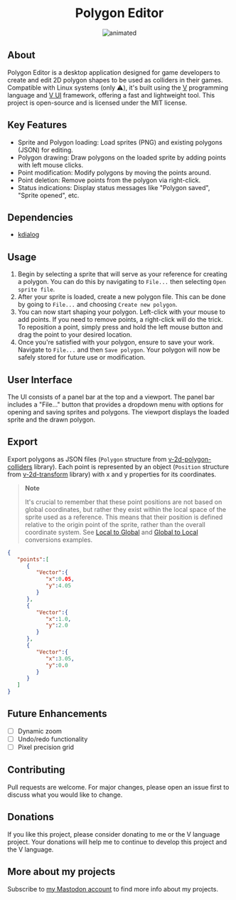 <h1 align="center">Polygon Editor</h1>

<p align="center">
  <img src="https://github.com/ArtemkaKun/polygon-editor/assets/36485221/88afe641-bf52-4e08-8df5-7a09860652c5/polygoneditordemo.gif" alt="animated" />
</p>

## About

Polygon Editor is a desktop application designed for game developers to create and edit 2D polygon
shapes to be used as colliders in their games. Compatible with Linux systems (only ⚠️),
it's built using the [V](https://vlang.io/) programming language and
[V UI](https://github.com/vlang/ui) framework, offering a fast and lightweight tool.
This project is open-source and is licensed under the MIT license.

## Key Features

- Sprite and Polygon loading: Load sprites (PNG) and existing polygons (JSON) for editing.
- Polygon drawing: Draw polygons on the loaded sprite by adding points with left mouse clicks.
- Point modification: Modify polygons by moving the points around.
- Point deletion: Remove points from the polygon via right-click.
- Status indications: Display status messages like "Polygon saved", "Sprite opened", etc.

## Dependencies

- [kdialog](https://github.com/KDE/kdialog)

## Usage

1. Begin by selecting a sprite that will serve as your reference for creating a polygon.
You can do this by navigating to `File...` then selecting `Open sprite file`.
2. After your sprite is loaded, create a new polygon file. This can be done by going to `File...`
and choosing `Create new polygon`.
3. You can now start shaping your polygon. Left-click with your mouse to add points.
If you need to remove points, a right-click will do the trick. To reposition a point, simply press
and hold the left mouse button and drag the point to your desired location.
4. Once you're satisfied with your polygon, ensure to save your work.
Navigate to `File...` and then `Save polygon`. Your polygon will now be safely stored
for future use or modification.

## User Interface

The UI consists of a panel bar at the top and a viewport. The panel bar includes a "File..." button
that provides a dropdown menu with options for opening and saving sprites and polygons.
The viewport displays the loaded sprite and the drawn polygon.

## Export

Export polygons as JSON files (`Polygon` structure from
[v-2d-polygon-colliders](https://github.com/ArtemkaKun/v-2d-polygon-colliders) library).
Each point is represented by an object (`Position` structure from
[v-2d-transform](https://github.com/ArtemkaKun/v-2d-transform) library) with x and y properties
for its coordinates.

> **Note**
>
> It's crucial to remember that these point positions are not based on global coordinates, but
> rather they exist within the local space of the sprite used as a reference.
> This means that their position is defined relative to the origin point of the sprite, rather
> than the overall coordinate system.
> See [Local to Global](https://github.com/ArtemkaKun/polygon-editor/blob/8b6ac741194e540bae5f0def6c92e1733d8eb942/src/viewport/viewport.v#L82)
> and [Global to Local](https://github.com/ArtemkaKun/polygon-editor/blob/8b6ac741194e540bae5f0def6c92e1733d8eb942/src/viewport/viewport.v#L118)
> conversions examples.

```json
{
   "points":[
      {
         "Vector":{
            "x":0.05,
            "y":4.05
         }
      },
      {
         "Vector":{
            "x":1.0,
            "y":2.0
         }
      },
      {
         "Vector":{
            "x":3.05,
            "y":0.0
         }
      }
   ]
}
```

## Future Enhancements

- [ ] Dynamic zoom
- [ ] Undo/redo functionality
- [ ] Pixel precision grid

## Contributing

Pull requests are welcome. For major changes, please open an issue first to discuss what
you would like to change.

## Donations

If you like this project, please consider donating to me or the V language project.
Your donations will help me to continue to develop this project and the V language.

## More about my projects

Subscribe to [my Mastodon account](https://mastodon.social/@yuart) to find more info
about my projects.
